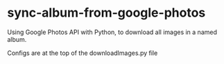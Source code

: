 # sync-album-from-google-photos
Using Google Photos API with Python, to download all images in a named album.

Configs are at the top of the downloadImages.py file
